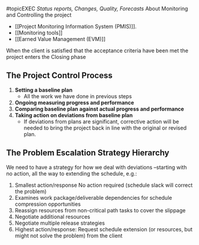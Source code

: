 #topicEXEC
*Status reports, Changes, Quality, Forecasts*
About Monitoring and Controlling the project

- [[Project Monitoring Information System (PMIS)]].
- [[Monitoring tools]]
- [[Earned Value Management (EVM)]]

When the client is satisfied that the acceptance criteria have been met the project enters the Closing phase
## The Project Control Process
1. **Setting a baseline plan** 
	- All the work we have done in previous steps
2. **Ongoing measuring progress and performance**
3. **Comparing baseline plan against actual progress and performance**
4. **Taking action on deviations from baseline plan**
	- If deviations from plans are significant, corrective action will be needed to bring the project back in line with the original or revised plan.

## The Problem Escalation Strategy Hierarchy
We need to have a strategy for how we deal with deviations –starting with no action, all the way to extending the schedule, e.g.:
1. Smallest action/response No action required (schedule slack will correct the problem)
2. Examines work package/deliverable dependencies for schedule compression opportunities
3. Reassign resources from non-critical path tasks to cover the slippage
4. Negotiate additional resources
5. Negotiate multiple release strategies
6. Highest action/response: Request schedule extension (or resources, but might not solve the problem) from the client